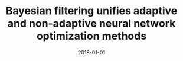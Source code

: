---
title: "Bayesian filtering unifies adaptive and non-adaptive neural network optimization methods"
collection: publications
category: manuscripts
permalink: /publication/2018-01-01-bayesian-filtering
excerpt: 'This paper shows how Bayesian filtering provides a unified framework for understanding neural network optimization.'
date: 2018-01-01
venue: 'NeurIPS'
citation: 'Aitchison L. (2018). &quot;Bayesian filtering unifies adaptive and non-adaptive neural network optimization methods.&quot; <i>NeurIPS</i>.'
--- 